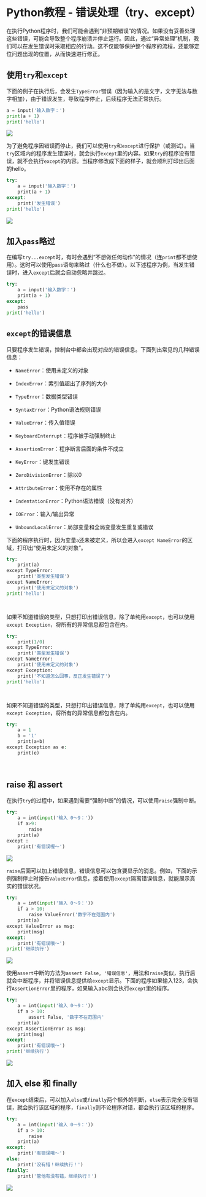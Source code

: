 # Python教程 - 错误处理（try、except）
在执行Python程序时，我们可能会遇到“非预期错误”的情况。如果没有妥善处理这些错误，可能会导致整个程序崩溃并停止运行。因此，通过“异常处理”机制，我们可以在发生错误时采取相应的行动。这不仅能够保护整个程序的流程，还能够定位问题出现的位置，从而快速进行修正。

使用`try`和`except`
----------------

下面的例子在执行后，会发生`TypeError`错误（因为输入的是文字，文字无法与数字相加），由于错误发生，导致程序停止，后续程序无法正常执行。

```python
a = input('输入数字：')
print(a + 1)  
print('hello')  


```

![](https://p3-juejin.byteimg.com/tos-cn-i-k3u1fbpfcp/630cc24a94124773b573767bb989d5a7~tplv-k3u1fbpfcp-jj-mark:3024:0:0:0:q75.awebp#?w=1080&h=389&s=89013&e=png&b=fcfcfc)

为了避免程序因错误而停止，我们可以使用`try`和`except`进行保护（或测试）。当`try`区域内的程序发生错误时，就会执行`except`里的内容。如果`try`的程序没有错误，就不会执行`except`的内容。当程序修改成下面的样子，就会顺利打印出后面的hello。

```python
try:  
    a = input('输入数字：')
    print(a + 1)
except:  
    print('发生错误')
print('hello')


```

![](https://p3-juejin.byteimg.com/tos-cn-i-k3u1fbpfcp/601e966bb33241caac2d075d349b4da8~tplv-k3u1fbpfcp-jj-mark:3024:0:0:0:q75.awebp#?w=674&h=366&s=40648&e=png&b=f9f9f9)

加入`pass`略过
----------

在编写`try...except`时，有时会遇到“不想做任何动作”的情况（连`print`都不想使用）。这时可以使用`pass`语句来略过（什么也不做）。以下述程序为例，当发生错误时，进入`except`后就会自动忽略并跳过。

```python
try:  
    a = input('输入数字：')
    print(a + 1)
except:  
    pass  
print('hello')


```

`except`的错误信息
-------------

只要程序发生错误，控制台中都会出现对应的错误信息。下面列出常见的几种错误信息：

*   `NameError`：使用未定义的对象
    
*   `IndexError`：索引值超出了序列的大小
    
*   `TypeError`：数据类型错误
    
*   `SyntaxError`：Python语法规则错误
    
*   `ValueError`：传入值错误
    
*   `KeyboardInterrupt`：程序被手动强制终止
    
*   `AssertionError`：程序断言后面的条件不成立
    
*   `KeyError`：键发生错误
    
*   `ZeroDivisionError`：除以0
    
*   `AttributeError`：使用不存在的属性
    
*   `IndentationError`：Python语法错误（没有对齐）
    
*   `IOError`：输入/输出异常
    
*   `UnboundLocalError`：局部变量和全局变量发生重复或错误
    

下面的程序执行时，因为变量`a`还未被定义，所以会进入`except NameError`的区域，打印出“使用未定义的对象”。

```python
try:
    print(a)
except TypeError:
    print('类型发生错误')
except NameError:
    print('使用未定义的对象')
print('hello')




```

如果不知道错误的类型，只想打印出错误信息，除了单纯用`except`，也可以使用`except Exception`，将所有的异常信息都包含在内。

```python
try:
    print(1/0)
except TypeError:
    print('类型发生错误')
except NameError:
    print('使用未定义的对象')
except Exception:
    print('不知道怎么回事，反正发生错误了')
print('hello')




```

如果不知道错误的类型，只想打印出错误信息，除了单纯用`except`，也可以使用`except Exception`，将所有的异常信息都包含在内。

```php
try:
    a = 1
    b = '1'
    print(a+b)
except Exception as e:
    print(e)
    



```

raise 和 assert
--------------

在执行`try`的过程中，如果遇到需要“强制中断”的情况，可以使用`raise`强制中断。

```python
try:
    a = int(input('输入 0～9：'))
    if a>9:       
        raise       
    print(a)
except :
    print('有错误喔～')   


```

![](https://p3-juejin.byteimg.com/tos-cn-i-k3u1fbpfcp/66cb4aac0a1d4c6dbdc463bad56d66d7~tplv-k3u1fbpfcp-jj-mark:3024:0:0:0:q75.awebp#?w=800&h=376&s=40866&e=png&b=f9f9f9)

`raise`后面可以加上错误信息，错误信息可以包含要显示的消息。例如，下面的示例强制停止时报告`ValueError`信息，接着使用`except`隔离错误信息，就能展示真实的错误状况。

```python
try:
    a = int(input('输入 0～9：'))
    if a > 10:
        raise ValueError('数字不在范围内')
    print(a)
except ValueError as msg:  
    print(msg)
except:  
    print('有错误哦～')
print('继续执行')


```

![](https://p3-juejin.byteimg.com/tos-cn-i-k3u1fbpfcp/a456d647699f4c55bfbf9747d4f8ef7c~tplv-k3u1fbpfcp-jj-mark:3024:0:0:0:q75.awebp#?w=838&h=514&s=75051&e=png&b=f9f9f9)

使用`assert`中断的方法为`assert False, '错误信息'`，用法和`raise`类似，执行后就会中断程序，并将错误信息提供给`except`显示。下面的程序如果输入123，会执行`AssertionError`里的程序，如果输入abc则会执行`except`里的程序。

```python
try:
    a = int(input('输入 0～9：'))
    if a > 10:
        assert False, '数字不在范围内'
    print(a)
except AssertionError as msg:
    print(msg)
except:
    print('有错误哦～')
print('继续执行')


```

![](https://p3-juejin.byteimg.com/tos-cn-i-k3u1fbpfcp/64c4ad89cc62401f980875714ec7f328~tplv-k3u1fbpfcp-jj-mark:3024:0:0:0:q75.awebp#?w=1080&h=426&s=159332&e=png&b=f5f5f5)

加入 else 和 finally
-----------------

在`except`结束后，可以加入`else`或`finally`两个额外的判断，`else`表示完全没有错误，就会执行该区域的程序，`finally`则不论程序对错，都会执行该区域的程序。

```python
try:
    a = int(input('输入 0～9：'))
    if a > 10:
        raise
    print(a)
except:
    print('有错误哦～')
else:  
    print('没有错！继续执行！')
finally:  
    print('管他有没有错，继续执行！')


```

![](https://p3-juejin.byteimg.com/tos-cn-i-k3u1fbpfcp/6767bb0b3e224958b6f045ded89cd949~tplv-k3u1fbpfcp-jj-mark:3024:0:0:0:q75.awebp#?w=1080&h=419&s=139665&e=png&b=f4f3f3)